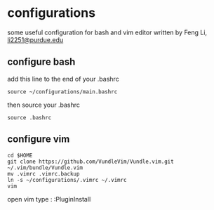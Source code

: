 # configurations
some useful configuration for bash and vim editor
written by Feng Li, li2251@purdue.edu

## configure bash
add this line to the end of your .bashrc
```shell
source ~/configurations/main.bashrc
```
then source your .bashrc
```shell
source .bashrc
```

## configure vim
```shell
cd $HOME
git clone https://github.com/VundleVim/Vundle.vim.git ~/.vim/bundle/Vundle.vim
mv .vimrc .vimrc.backup
ln -s ~/configurations/.vimrc ~/.vimrc
vim
```


open vim type :
    :PluginInstall


